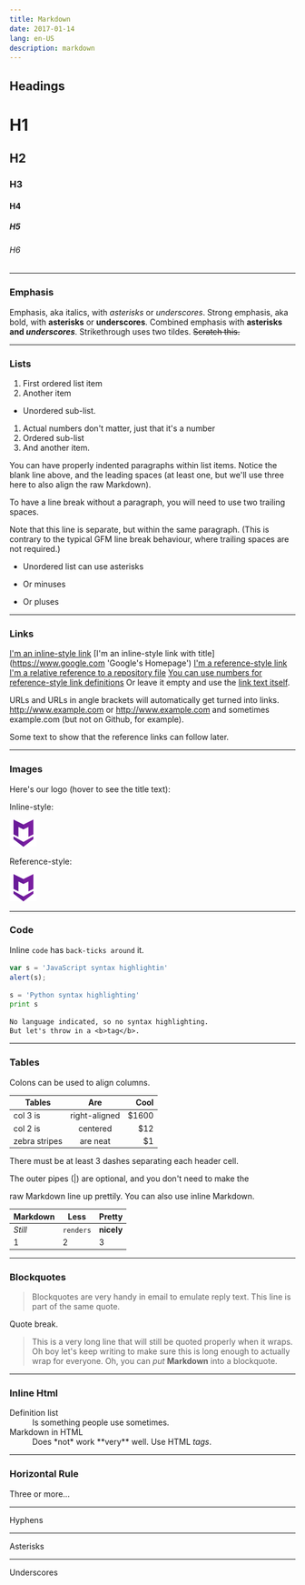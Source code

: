 ```yaml
---
title: Markdown
date: 2017-01-14
lang: en-US
description: markdown
---
```


## Headings

# H1

## H2

### H3

#### H4

##### H5

###### H6

---

### Emphasis

Emphasis, aka italics, with *asterisks* or _underscores_.
Strong emphasis, aka bold, with **asterisks** or __underscores__.
Combined emphasis with **asterisks and _underscores_**.
Strikethrough uses two tildes. ~~Scratch this.~~

---

### Lists

1. First ordered list item
2. Another item
  * Unordered sub-list.
1. Actual numbers don't matter, just that it's a number
  1. Ordered sub-list
4. And another item.

  You can have properly indented paragraphs within list items. Notice the blank line above, and the leading spaces (at least one, but we'll use three here to also align the raw Markdown).

To have a line break without a paragraph, you will need to use two trailing spaces.

Note that this line is separate, but within the same paragraph. (This is contrary to the typical GFM line break behaviour, where trailing spaces are not required.)

* Unordered list can use asterisks
- Or minuses
+ Or pluses

---

### Links

[I'm an inline-style link](https://www.google.com)
[I'm an inline-style link with title](https://www.google.com 'Google's Homepage')
[I'm a reference-style link][Arbitrary case-insensitive reference text]
[I'm a relative reference to a repository file](../blob/master/LICENSE)
[You can use numbers for reference-style link definitions][1]
Or leave it empty and use the [link text itself].

URLs and URLs in angle brackets will automatically get turned into links.
http://www.example.com or <http://www.example.com> and sometimes example.com (but not on Github, for example).

Some text to show that the reference links can follow later.

[arbitrary case-insensitive reference text]: https://www.mozilla.org

[1]: http://slashdot.org

[link text itself]: http://www.reddit.com

---

### Images

Here's our logo (hover to see the title text):

Inline-style:

![alt text](https://github.com/adam-p/markdown-here/raw/master/src/common/images/icon48.png 'Logo Title Text 1')

Reference-style:

![alt text][logo]

[logo]: https://github.com/adam-p/markdown-here/raw/master/src/common/images/icon48.png 'Logo Title Text 2'

---

### Code

Inline `code` has `back-ticks around` it.

```javascript
var s = 'JavaScript syntax highlightin'
alert(s);
```

```python
s = 'Python syntax highlighting'
print s
```

```
No language indicated, so no syntax highlighting.
But let's throw in a <b>tag</b>.
```

---

### Tables

Colons can be used to align columns.

| Tables        | Are           | Cool  |
| ------------- |:-------------:| -----:|
| col 3 is      | right-aligned | $1600 |
| col 2 is      | centered      |   $12 |
| zebra stripes | are neat      |    $1 |

There must be at least 3 dashes separating each header cell.

The outer pipes (|) are optional, and you don't need to make the

raw Markdown line up prettily. You can also use inline Markdown.

Markdown | Less | Pretty
--- | --- | ---
*Still* | `renders` | **nicely**
1 | 2 | 3

---

### Blockquotes

> Blockquotes are very handy in email to emulate reply text.
> This line is part of the same quote.

Quote break.

> This is a very long line that will still be quoted properly when it wraps. Oh boy let's keep writing to make sure this is long enough to actually wrap for everyone. Oh, you can *put* **Markdown** into a blockquote.

---

### Inline Html

<dl>
<dt>Definition list</dt>
<dd>Is something people use sometimes.</dd>
<dt>Markdown in HTML</dt>
<dd>Does *not* work **very** well. Use HTML <em>tags</em>.</dd>
</dl>

---

### Horizontal Rule

Three or more...

---

Hyphens

***

Asterisks

___

Underscores
